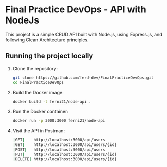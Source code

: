 # Final Practice DevOps - API with NodeJs

This project is a simple CRUD API built with Node.js, using Express.js, and following Clean Architecture principles.

## Running the project locally

1. Clone the repository:

   ```bash
   git clone https://github.com/ferd-dev/FinalPracticeDevOps.git
   cd FinalPracticeDevOps
   ```

2. Build the Docker image:

   ```bash
   docker build -t ferni21/node-api .
   ```

3. Run the Docker container:
   ```bash
   docker run -p 3000:3000 ferni21/node-api
   ```
4. Visit the API in Postman:
   ```bash
   |GET|    http://localhost:3000/api/users
   |GET|    http://localhost:3000/api/users/{id}
   |POST|   http://localhost:3000/api/users
   |PUT|    http://localhost:3000/api/users/{id}
   |DELETE| http://localhost:3000/api/users/{id}
   ```
